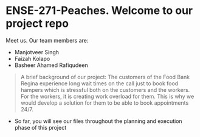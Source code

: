 # ENSE-271-Peaches. Welcome to our project repo
Meet us. Our team members are:
- Manjotveer Singh
- Faizah Kolapo
- Basheer Ahamed Rafiqudeen

> A brief background of our project: The customers of the Food Bank Regina experience long wait times on the call just to book food hampers which is stressful both on the customers and the workers. For the workers, it is creating work overload for them. This is why we would develop a solution for them to be able to book appointments 24/7.

- So far, you will see our files throughout the planning and execution phase of this project
